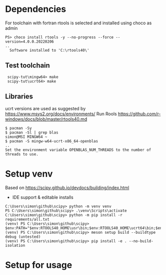 # Dependencies
For toolchain with fortran rtools is selected and installed using choco as admin
```
PS> choco install rtools -y --no-progress --force --version=4.0.0.20220206
..
  Software installed to 'C:\rtools40\'
```

## Test toolchain
```
 scipy-tut\mingw64> make
 scipy-tut\ucrt64> make
```

## Libraries
ucrt versions are used as suggested by https://www.msys2.org/docs/environments/
Run Rools https://github.com/r-windows/docs/blob/master/rtools40.md
```
$ pacman -Sy
$ pacman -Sl | grep blas
simon@MSI MINGW64 ~
$ pacman -S mingw-w64-ucrt-x86_64-openblas
..
Set the environment variable OPENBLAS_NUM_THREADS to the number of threads to use.
```

# Setup venv
Based on https://scipy.github.io/devdocs/building/index.html
 * IDE support & editable installs
```
C:\Users\simon\github\scipy> python -m venv venv
PS C:\Users\simon\github\scipy> .\venv\Scripts\activate
C:\Users\simon\github\scipy> python -m pip install -r requirements/all.txt
(venv) PS C:\Users\simon\github\scipy> $env:PATH="$env:RTOOLS40_HOME\usr\bin;$env:RTOOLS40_HOME\ucrt64\bin;$env:PATH"
(venv) PS C:\Users\simon\github\scipy> meson setup build --buildtype debug (untested)
(venv) PS C:\Users\simon\github\scipy> pip install -e . --no-build-isolation
```

# Setup for usage
